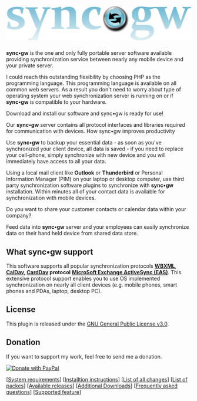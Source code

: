 # ![picture alt](https://github.com/Toteph42/syncgw/blob/master/downloads/syncgw.png "sync•gw") #
 
**sync•gw** is the one and only fully portable server software available providing synchronization service between nearly any mobile device and your private server.

I could reach this outstanding flexibility by choosing PHP as the programming language. This programming language is available on all common web servers. As a result you don't need to worry about type of operating system your web synchronization server is running on or if **sync•gw** is compatible to your hardware.
 
Download and install our software and sync•gw is ready for use!

Our **sync•gw** server contains all protocol interfaces and libraries required for communication with devices.
How sync•gw improves productivity

Use **sync•gw** to backup your essential data - as soon as you've synchronized your client device, all data is 
saved - if you need to replace your cell-phone, simply synchronize with new device and you will immediately have access to all your data.
	
Using a local mail client like **Outlook** or **Thunderbird** or Personal Information Manager (PIM) on your 
laptop or desktop computer, use third party synchronization software plugins to synchronize with **sync•gw**
installation. Within minutes all of your contact data is available for synchronization with mobile devices.

Do you want to share your customer contacts or calendar data within your company? 

Feed data into **sync•gw** server and your employees can easily synchronize data on their hand held device from 
shared data store.

## What sync•gw support ##

This software supports all popular synchronization protocols **[WBXML](http://en.wikipedia.org/wiki/WBXML)**, 
**[CalDav](http://en.wikipedia.org/wiki/CalDAV), [CardDav](http://en.wikipedia.org/wiki/CardDAV) protocol** 
**[MicroSoft Exchange ActiveSync (EAS)](http://en.wikipedia.org/wiki/Exchange_ActiveSync)**. This extensive 
protocol support enables you to use OS implemented synchronization on nearly all client devices (e.g. mobile 
phones, smart phones and PDAs, laptop, desktop PC).

## License ##
This plugin is released under the [GNU General Public License v3.0](https://github.com/Toteph42/syncgw/blob/master/LICENSE).

## Donation ##
If you want to support my work, feel free to send me a donation.

<a href="https://www.paypal.com/donate/?hosted_button_id=DS6VK49NAFHEQ" target="_blank">
  <img src="https://www.paypalobjects.com/en_US/DK/i/btn/btn_donateCC_LG.gif" alt="Donate with PayPal"/>
</a>

   
[[System requirements](https://github.com/Toteph42/syncgw/blob/master/downloads/PreReqs.md)] [[Installtion instructions](https://github.com/Toteph42/syncgw/blob/master/Installation.md)] [[List of all changes](https://github.com/Toteph42/syncgw/blob/master/downloads/Changes.md)] [[List of packes](https://github.com/Toteph42/syncgw/blob/master/downloads/Packages.md)] [[Available releases](https://github.com/Toteph42/syncgw/releases)] [[Additional Downloads](https://github.com/Toteph42/syncgw/blob/master/downloads/Downloads.md)] [[Frequently asked questions](https://github.com/Toteph42/syncgw/blob/master/downloads/FAQ.md)] [[Supported feature](https://github.com/Toteph42/syncgw/blob/master/downloads/Features.md)]


